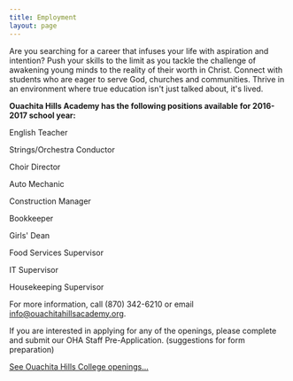 ```yaml
---
title: Employment
layout: page
---
```

Are you searching for a career that infuses your life with aspiration and intention? Push your skills to the limit as 
you tackle the challenge of awakening young minds to the reality of their worth in Christ. Connect with students who are 
eager to serve God, churches and communities. Thrive in an environment where true education isn't just talked about, 
it's lived.

**Ouachita Hills Academy has the following positions available for 2016-2017 school year:**

English Teacher
  
Strings/Orchestra Conductor
  
Choir Director
  
Auto Mechanic
  
Construction Manager
  
Bookkeeper
  
Girls' Dean
  
Food Services Supervisor
  
IT Supervisor
  
Housekeeping Supervisor

For more information, call (870) 342-6210 or email info@ouachitahillsacademy.org.

If you are interested in applying for any of the openings, please complete and submit our OHA Staff Pre-Application. 
(suggestions for form preparation)

[See Ouachita Hills College openings...](http://localhost:8080/wordpress/sample-page/employment.html)